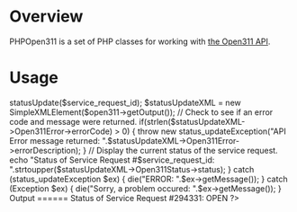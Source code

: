Overview
========

PHPOpen311 is a set of PHP classes for working with [the Open311 API](http://open311.org/). 

Usage
=====

<?php    

// Include the Open 311 classes.
include('classes/PHPOpen311.php');

// Access credentials and URL. See http://open311.org for more details.
define("BASE_URL", "");
define("API_KEY", "");
define("CITY_ID", "");

// Sample Service request ID.
$service_request_id = 294331;

try {
	
	// Create a new instance of the Open 311 class.
	$open311 = new Open311(BASE_URL, API_KEY, CITY_ID);
	
	// Get a the current status of a service request.
	$open311->statusUpdate($service_request_id);
	$statusUpdateXML = new SimpleXMLElement($open311->getOutput());
	
	// Check to see if an error code and message were returned.
	if(strlen($statusUpdateXML->Open311Error->errorCode) > 0) {
		throw new status_updateException("API Error message returned: ".$statusUpdateXML->Open311Error->errorDescription);
	}
	
	// Display the current status of the service request.
	echo "Status of Service Request #$service_request_id: ".strtoupper($statusUpdateXML->Open311Status->status);	
}

catch (status_updateException $ex) {
	die("ERROR: ".$ex->getMessage());
}

catch (Exception $ex) {
	die("Sorry, a problem occured: ".$ex->getMessage());
}

Output
======
Status of Service Request #294331: OPEN

  
?>    
